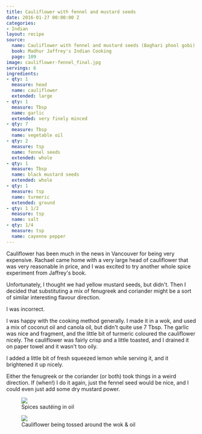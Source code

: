 ```yaml
---
title: Cauliflower with fennel and mustard seeds
date: 2016-01-27 00:00:00 Z
categories:
- Indian
layout: recipe
source:
  name: Cauliflower with fennel and mustard seeds (Baghari phool gobi)
  book: Madhur Jaffrey's Indian Cooking
  page: 109
image: cauliflower-fennel_final.jpg
servings: 6
ingredients:
- qty: 1
  measure: head
  name: cauliflower
  extended: large
- qty: 1
  measure: Tbsp
  name: garlic
  extended: very finely minced
- qty: 7
  measure: Tbsp
  name: vegetable oil
- qty: 2
  measure: tsp
  name: fennel seeds
  extended: whole
- qty: 1
  measure: Tbsp
  name: black mustard seeds
  extended: whole
- qty: 1
  measure: tsp
  name: turmeric
  extended: ground
- qty: 1 1/2
  measure: tsp
  name: salt
- qty: 1/4
  measure: tsp
  name: cayenne pepper
---
```


Cauliflower has been much in the news in Vancouver for being very expensive. Rachael came home with a very large head of cauliflower that was very reasonable in price, and I was excited to try another whole spice experiment from Jaffrey's book.

Unfortunately, I thought we had yellow mustard seeds, but didn't. Then I decided that substituting a mix of fenugreek and coriander might be a sort of similar interesting flavour direction.

I was incorrect.

I was happy with the cooking method generally. I made it in a wok, and used a mix of coconut oil and canola oil, but didn't quite use 7 Tbsp. The garlic was nice and fragment, and the little bit of turmeric coloured the cauliflower nicely. The cauliflower was fairly crisp and a little toasted, and I drained it on paper towel and it wasn't too oily.

I added a little bit of fresh squeezed lemon while serving it, and it brightened it up nicely.

Either the fenugreek or the coriander (or both) took things in a weird direction. If (when!) I do it again, just the fennel seed would be nice, and I could even just add some dry mustard power.

<figure>
<img src="{{ '/assets/img/cauliflower-fennel_spices.jpg' | prepend: site.baseurl }}" />
    <figcaption>Spices sautéing in oil</figcaption>
</figure>

<figure>
    <img src="{{ '/assets/img/cauliflower-fennel_saute.jpg' | prepend: site.baseurl }}" />
    <figcaption>Cauliflower being tossed around the wok & oil</figcaption>
</figure>